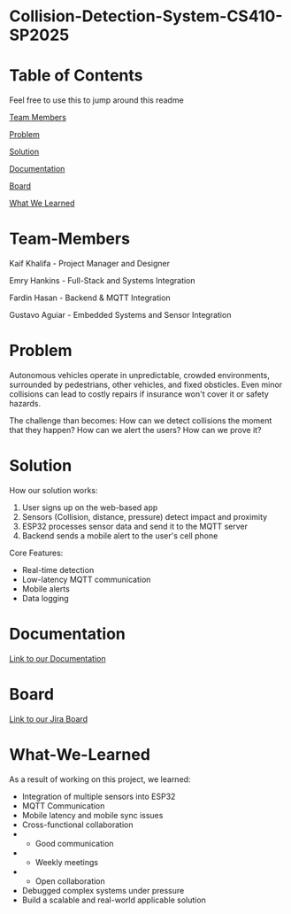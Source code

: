 # Collision-Detection-System-CS410-SP2025

# Table of Contents
Feel free to use this to jump around this readme

[Team Members](#Team-Members)

[Problem](#Problem)

[Solution](#Solution)

[Documentation](#Documentation)

[Board](#Board)

[What We Learned](#What-We-Learned)

# Team-Members

Kaif Khalifa - Project Manager and Designer

Emry Hankins - Full-Stack and Systems Integration

Fardin Hasan - Backend & MQTT Integration 

Gustavo Aguiar - Embedded Systems and Sensor Integration

# Problem

Autonomous vehicles operate in unpredictable, crowded environments, surrounded by pedestrians, other vehicles, and fixed obsticles. Even minor collisions can lead to costly repairs if insurance won't cover it or safety hazards. 

The challenge than becomes: How can we detect collisions the moment that they happen? How can we alert the users? How can we prove it?

# Solution

How our solution works:

1. User signs up on the web-based app 
2. Sensors (Collision, distance, pressure) detect impact and proximity
3. ESP32 processes sensor data and send it to the MQTT server
4. Backend sends a mobile alert to the user's cell phone

Core Features:

- Real-time detection
- Low-latency MQTT communication 
- Mobile alerts
- Data logging

# Documentation

[Link to our Documentation](https://docs.google.com/document/d/1Gpf9F6l65aNqtSdLUW4sN3zz2r2ugYwhTedpowMC90c/edit?tab=t.c7bkemifnjyc)

# Board

[Link to our Jira Board](https://umb-team-jmbz7ice.atlassian.net/jira/software/projects/CDSCS/boards/2)

# What-We-Learned

As a result of working on this project, we learned:

- Integration of multiple sensors into ESP32
- MQTT Communication
- Mobile latency and mobile sync issues
- Cross-functional collaboration
- - Good communication
- - Weekly meetings
- - Open collaboration
- Debugged complex systems under pressure
- Build a scalable and real-world applicable solution
